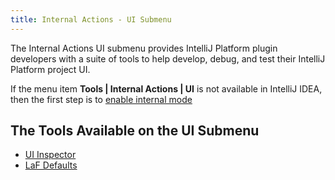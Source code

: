 ```yaml
---
title: Internal Actions - UI Submenu
---
```

<!-- Copyright 2000-2020 JetBrains s.r.o. and other contributors. Use of this source code is governed by the Apache 2.0 license that can be found in the LICENSE file. -->

The Internal Actions UI submenu provides IntelliJ Platform plugin developers with a suite of tools to help develop, debug, and test their IntelliJ Platform project UI.

If the menu item **Tools \| Internal Actions \| UI** is not available in IntelliJ IDEA, then the first step is to [enable internal mode](enabling_internal.md)

## The Tools Available on the UI Submenu

* [UI Inspector](internal_uii.md)
* [LaF Defaults](internal_ui_lafd.md)